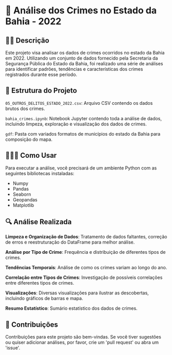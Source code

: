 # 🔫 Análise dos Crimes no Estado da Bahia - 2022

## ✍🏼 Descrição
Este projeto visa analisar os dados de crimes ocorridos no estado da Bahia em 2022. Utilizando um conjunto de dados fornecido pela Secretaria da Segurança Pública do Estado da Bahia, foi realizado uma série de análises para identificar padrões, tendências e características dos crimes registrados durante esse período.

## 🧱 Estrutura do Projeto
`05_OUTROS_DELITOS_ESTADO_2022.csv`: Arquivo CSV contendo os dados brutos dos crimes.

`bahia_crimes.ipynb`: Notebook Jupyter contendo toda a análise de dados, incluindo limpeza, exploração e visualização dos dados de crimes.

`gdf`: Pasta com variados formatos de municípios do estado da Bahia para composição do mapa. 

## 👩🏼‍💻 Como Usar
Para executar a análise, você precisará de um ambiente Python com as seguintes bibliotecas instaladas:

- Numpy
- Pandas
- Seaborn
- Geopandas
- Matplotlib

## 🔍 Análise Realizada
**Limpeza e Organização de Dados**: Tratamento de dados faltantes, correção de erros e reestruturação do DataFrame para melhor análise.

**Análise por Tipo de Crime**: Frequência e distribuição de diferentes tipos de crimes.

**Tendências Temporais**: Análise de como os crimes variam ao longo do ano.

**Correlação entre Tipos de Crimes**: Investigação de possíveis correlações entre diferentes tipos de crimes.

**Visualizações**: Diversas visualizações para ilustrar as descobertas, incluindo gráficos de barras e mapa.

**Resumo Estatístico**: Sumário estatístico dos dados de crimes.


## 👥 Contribuições
Contribuições para este projeto são bem-vindas. Se você tiver sugestões ou quiser adicionar análises, por favor, crie um 'pull request' ou abra um 'issue'.
